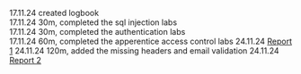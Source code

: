 17.11.24 created logbook \
17.11.24 30m, completed the sql injection labs \
17.11.24 30m, completed the authentication labs \
17.11.24 60m, completed the apperentice access control labs
24.11.24 [Report 1](https://github.com/RasmusTalvitie/Logbook/blob/main/report1-.md)
24.11.24 120m, added the missing headers and email validation
24.11.24 [Report 2](https://github.com/RasmusTalvitie/Logbook/blob/main/report2-.md)
